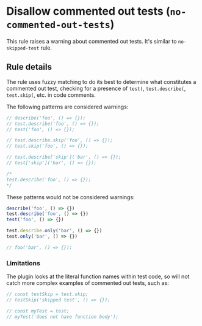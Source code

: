 # Disallow commented out tests (`no-commented-out-tests`)

This rule raises a warning about commented out tests. It's similar to
`no-skipped-test` rule.

## Rule details

The rule uses fuzzy matching to do its best to determine what constitutes a
commented out test, checking for a presence of `test(`, `test.describe(`,
`test.skip(`, etc. in code comments.

The following patterns are considered warnings:

```js
// describe('foo', () => {});
// test.describe('foo', () => {});
// test('foo', () => {});

// test.describe.skip('foo', () => {});
// test.skip('foo', () => {});

// test.describe['skip']('bar', () => {});
// test['skip']('bar', () => {});

/*
test.describe('foo', () => {});
*/
```

These patterns would not be considered warnings:

```js
describe('foo', () => {})
test.describe('foo', () => {})
test('foo', () => {})

test.describe.only('bar', () => {})
test.only('bar', () => {})

// foo('bar', () => {});
```

### Limitations

The plugin looks at the literal function names within test code, so will not
catch more complex examples of commented out tests, such as:

```js
// const testSkip = test.skip;
// testSkip('skipped test', () => {});

// const myTest = test;
// myTest('does not have function body');
```
